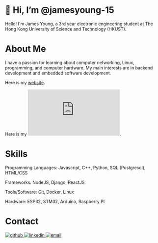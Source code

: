 # 👋 Hi, I’m @jamesyoung-15
Hello! I'm James Young, a 3rd year electronic engineering student at The Hong Kong University of Science and Technology (HKUST).
# About Me
I have a passion for learning about computer networking, Linux, programming, and computer hardware. My main interests are in backend development and embedded software development.

Here is my [website](https://jamesyoung-15.github.io/).

Here is my ![resume](https://github.com/jamesyoung-15/resume/blob/main/resume1/resume_1.pdf).

# Skills
Programming Languages: Javascript, C++, Python, SQL (Postgresql), HTML/CSS

Frameworks: NodeJS, Django, ReactJS

Tools/Software: Git, Docker, Linux

Hardware: ESP32, STM32, Arduino, Raspberry PI

# Contact
<div>
<a href="https://github.com/jamesyoung-15" target="_blank">
<img src=https://img.shields.io/badge/github-%2324292e.svg?&style=for-the-badge&logo=github&logoColor=white alt=github style="margin-bottom: 5px;" />
</a>
<a href="https://www.linkedin.com/in/jamesyyoung/" target="_blank">
<img src=https://img.shields.io/badge/linkedin-%231E77B5.svg?&style=for-the-badge&logo=linkedin&logoColor=white alt=linkedin style="margin-bottom: 5px;" />
</a>
<a href="mailto: jyyoungdev@proton.me" target="_blank">
<img src="https://img.shields.io/badge/ProtonMail-8B89CC?style=for-the-badge&logo=protonmail&logoColor=white" alt=email style="margin-bottom: 5px;" />
</a>
</div>  

<!---
jamesyoung-15/jamesyoung-15 is a ✨ special ✨ repository because its `README.md` (this file) appears on your GitHub profile.
You can click the Preview link to take a look at your changes.
--->

